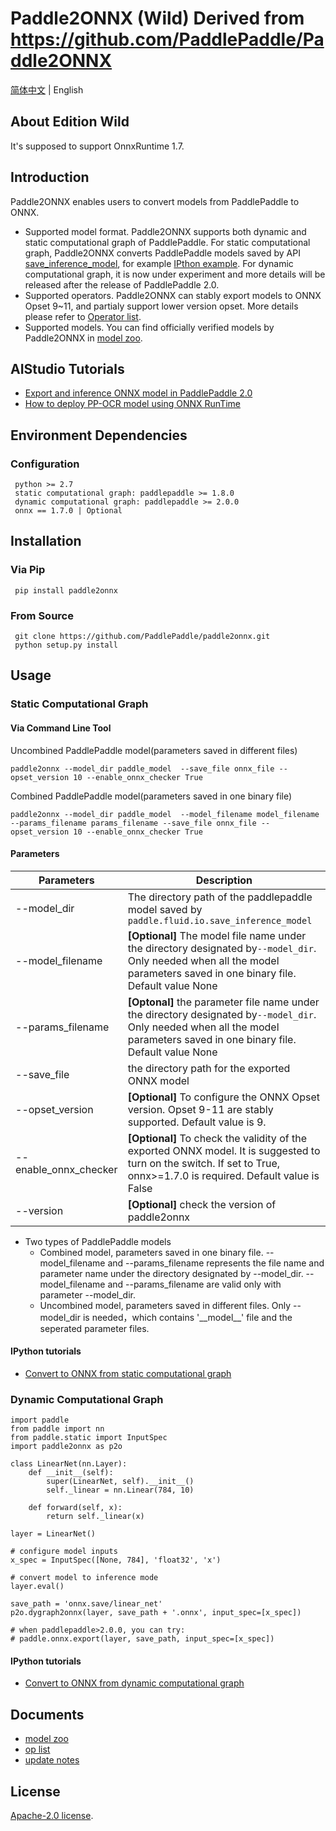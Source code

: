 # Paddle2ONNX (Wild) Derived from  https://github.com/PaddlePaddle/Paddle2ONNX

[简体中文](README_zh.md) | English

## About Edition Wild
It's supposed to support OnnxRuntime 1.7.
## Introduction

Paddle2ONNX enables users to convert models from PaddlePaddle to ONNX.

- Supported model format. Paddle2ONNX supports both dynamic and static computational graph of PaddlePaddle. For static computational graph, Paddle2ONNX converts PaddlePaddle models saved by API [save_inference_model](https://www.paddlepaddle.org.cn/documentation/docs/zh/develop/api/paddle/static/save_inference_model_cn.html#save-inference-model), for example [IPthon example](examples/tutorial.ipynb). For dynamic computational graph, it is now under experiment and more details will be released after the release of PaddlePaddle 2.0.
- Supported operators. Paddle2ONNX can stably export models to ONNX Opset 9~11, and partialy support lower version opset. More details please refer to [Operator list](docs/en/op_list.md).
- Supported models. You can find officially verified models by Paddle2ONNX in [model zoo](docs/en/model_zoo.md).

## AIStudio Tutorials

- [Export and inference ONNX model in PaddlePaddle 2.0](https://aistudio.baidu.com/aistudio/projectdetail/1461212)
- [How to deploy PP-OCR model using ONNX RunTime](https://aistudio.baidu.com/aistudio/projectdetail/1479970)

## Environment Dependencies

### Configuration
     python >= 2.7  
     static computational graph: paddlepaddle >= 1.8.0
     dynamic computational graph: paddlepaddle >= 2.0.0
     onnx == 1.7.0 | Optional
## Installation

### Via Pip
    
     pip install paddle2onnx
    

### From Source

     git clone https://github.com/PaddlePaddle/paddle2onnx.git
     python setup.py install

## Usage
### Static Computational Graph
#### Via Command Line Tool
Uncombined PaddlePaddle model(parameters saved in different files)

    paddle2onnx --model_dir paddle_model  --save_file onnx_file --opset_version 10 --enable_onnx_checker True

Combined PaddlePaddle model(parameters saved in one binary file)

    paddle2onnx --model_dir paddle_model  --model_filename model_filename --params_filename params_filename --save_file onnx_file --opset_version 10 --enable_onnx_checker True

#### Parameters
| Parameters | Description |
|----------|--------------|
|--model_dir | The directory path of the paddlepaddle model saved by `paddle.fluid.io.save_inference_model`|
|--model_filename |**[Optional]** The model file name under the directory designated by`--model_dir`. Only needed when all the model parameters saved in one binary file. Default value None|
|--params_filename |**[Optonal]** the parameter file name under the directory designated by`--model_dir`. Only needed when all the model parameters saved in one binary file. Default value None|
|--save_file | the directory path for the exported ONNX model|
|--opset_version | **[Optional]** To configure the ONNX Opset version. Opset 9-11 are stably supported. Default value is 9.|
|--enable_onnx_checker| **[Optional]**  To check the validity of the exported ONNX model. It is suggested to turn on the switch. If set to True, onnx>=1.7.0 is required. Default value is False|
|--version |**[Optional]** check the version of paddle2onnx |

- Two types of PaddlePaddle models
   - Combined model, parameters saved in one binary file. --model_filename and --params_filename represents the file name and parameter name under the directory designated by --model_dir. --model_filename and --params_filename are valid only with parameter --model_dir.
   - Uncombined model, parameters saved in different files. Only --model_dir is needed，which contains '\_\_model\_\_' file and the seperated parameter files.


#### IPython tutorials

- [Convert to ONNX from static computational graph](examples/tutorial.ipynb)

### Dynamic Computational Graph

```
import paddle
from paddle import nn
from paddle.static import InputSpec
import paddle2onnx as p2o

class LinearNet(nn.Layer):
    def __init__(self):
        super(LinearNet, self).__init__()
        self._linear = nn.Linear(784, 10)

    def forward(self, x):
        return self._linear(x)

layer = LinearNet()

# configure model inputs
x_spec = InputSpec([None, 784], 'float32', 'x')

# convert model to inference mode
layer.eval()

save_path = 'onnx.save/linear_net'
p2o.dygraph2onnx(layer, save_path + '.onnx', input_spec=[x_spec])

# when paddlepaddle>2.0.0, you can try:
# paddle.onnx.export(layer, save_path, input_spec=[x_spec])

```

#### IPython tutorials

- [Convert to ONNX from dynamic computational graph](examples/tutorial_dygraph2onnx.ipynb)

## Documents

- [model zoo](docs/en/model_zoo.md)
- [op list](docs/en/op_list.md)
- [update notes](docs/en/change_log.md)

## License
[Apache-2.0 license](https://github.com/PaddlePaddle/paddle-onnx/blob/develop/LICENSE).
